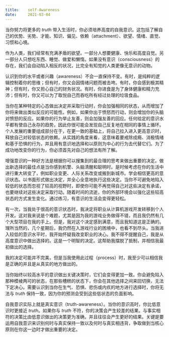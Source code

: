 ```yaml
---
title:    self-Awareness
date:     2021-03-04
---
```


当你努力将更多的 *truth* 带入生活时，你必须培养高度的自我意识。这包括了解自己的优势、劣势、才能、知识、偏见、依赖（attachment）、欲望、情绪、直觉、习惯和心境。

作为人类，我们经常有充满矛盾的欲望。一部分人想要健康、快乐和高度自觉。另一部分人只想吃东西、睡觉、做爱和懒惰。如果没有意识（consciousness）的存在，我们会自动陷入相反的状况，比完全有知觉的人类更像无意识的动物。

认识到你的水平或者兴趣（awareness）不会一直保持不变。有时，是纯粹的逻辑控制着你的思维；但有时，你又会因情绪问题而被击垮。有时，你会感到极其精神；但有时，你又担心自己的财务状况。有时，你进食是为了身体健康和精力充沛；但有时，你又可以为了取悦自己而吞吃所有经过处理的垃圾食品。

当你在某种特定的心态做出决定并采取行动时，你会加强相同的状态，从而增加了你将来做出类似反应的可能性。例如，如果你出于愤怒而行动，则会增加你的头脑对愤怒的反应。如果你的行为举止友善，则会加强友善的回应。任何给定的意识水平都有使自己永存的趋势，因此你很可能会发现自己反复地在相同的事情上循环。个人发展的重要组成部分在于，在更一致的基础上，将自己拉入进入更高意识时，释放自己对较低状态的依赖。从实践的角度来看，这意味着要戒除成瘾、消极情绪和基于恐惧的行为，并且用有意识地选择和以原则为中心的行为去代替它们。为了成功地改变你的行为，你必须首先对自己的想法有所了解。

增强意识的一种好方法是根据你可以搜集到的最合理的思考来做出重要的决定。做出新选择的最佳点是当你感到机警、头脑清醒和聪明时。是时候考虑在你的生活中进行重大转变了，例如职业变更、人际关系改变或搬到新城市。学会相信更高的意识状态。以书面形式做出决定，并全心全意地执行这些决定。当你不可避免地陷入较低的状态而忽视了较高的视野时，即使你可能不再觉得自己对这些决定有承诺，也要继续对这些决定采取行动。随着时间的流逝，你的外部环境会以强化这些较高状态的方式发生变化。通过练习，有意识的生活会变得更轻松。

有一次，当我处于很高的意识状态时，我决定将职业从计算机游戏开发转移到个人开发。这对我来说是个难题，尤其是因为我的游戏业务做得不错，而且我仍然有几个大型项目在我的手上。但是，我对这个决定感到满意，而且我知道这是正确的。理所当然的，几个星期后，我仍然在入游戏行业的困境中，也看不到尽头。当我进入较低的意识水平时，我开始怀疑我改变职业的决心。我不得不提醒自己，我是从高度意识中做出选择的。这是一个明智的决定。这帮助我摆脱了抵制，并相信我最初做出的选择。

我的决定可能并不完美，但是当我使用此过程（process）时，我至少可以相信我是正确的并且是从真实的地方做出的。

当你始终以较高水平的意识做出关键决策时，它们会变得更加一致。你会避免陷入那种模棱两可的状态，在那些槽糕的状态下，你会在其他选择之间来回切换，无法下定决心。需要认识到当你在生气、恐惧、悲伤或内疚的地方进行选择时，你将无法与 *truth* 保持一致，因为你的预测会受到这些低状态的负面影响。

自我意识实际上就是真实意识（truth-awareness）。当你的意识高时，你比低意识时更接近 *truth*。如果你与 *truth* 不符，你的决策会产生较差的结果。与事实相符的决策比由低意识做出的决策更为准确，并且往往会产生更好的结果。关键是要运用自我意识来识别何时与真实保持一致以及何时与真实相违背，争取做到当核心原则在你这一边时才做出重要的决定。